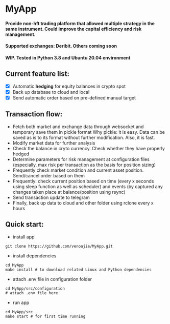 # MyApp
#### Provide non-hft trading platform that allowed multiple strategy in the same instrument. Could improve the capital efficiency and risk management.

#### Supported exchanges: Deribit. Others coming soon

#### WIP. Tested in Python 3.8 and Ubuntu 20.04 environment

## Current feature list:
- [x] Automatic **hedging** for equity balances in crypto spot
- [x] Back up database to cloud and local
- [x] Send automatic order based on pre-defined manual target

## Transaction flow:
- Fetch both market and exchange data through websocket and temporary save them in pickle format
    Why pickle: it is easy. Data can be saved as is to its format without further modification. Also, it is fast.
- Modify market data for further analysis
- Check the balance in cryto currency. Check whether they have properly hedged
- Determine parameters for risk management at configuration files (especially, max risk per transaction as the basis for position sizing)
- Frequently check market condition and current asset position. Send/cancel order based on them
- Frequently: check current position based on time (every x seconds using sleep function as well as scheduler) and events (by captured any changes taken place at balance/position using rsync)
- Send transaction update to telegram
- Finally, back up data to cloud and other folder using rclone every x hours

## Quick start:
- install app 
```shell 
git clone https://github.com/venoajie/MyApp.git
``` 
- install dependencies
```shell 
cd MyApp
make install # to download related Linux and Python dependencies
``` 
- attach .env file in configuration folder
```shell 
cd MyApp/src/configuration
# attach .env file here
``` 
- run app
```shell 
cd MyApp/src
make start # for first time running
``` 

